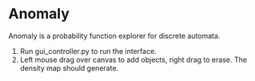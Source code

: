 # Anomaly
Anomaly is a probability function explorer for discrete automata.

1. Run gui_controller.py to run the interface.
2. Left mouse drag over canvas to add objects, right drag to erase. The density map should generate.

